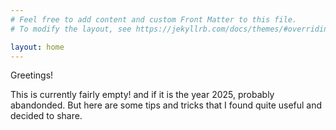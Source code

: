 ```yaml
---
# Feel free to add content and custom Front Matter to this file.
# To modify the layout, see https://jekyllrb.com/docs/themes/#overriding-theme-defaults

layout: home
---
```

Greetings! 

This is currently fairly empty! and if it is the year 2025, probably abandonded. But here are some tips and tricks that I found quite useful and decided to share.
